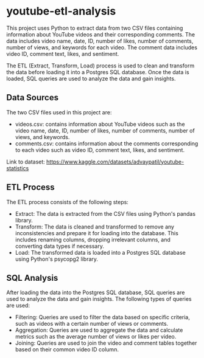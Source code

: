 # youtube-etl-analysis

This project uses Python to extract data from two CSV files containing information about YouTube videos and their corresponding comments. The data includes video name, date, ID, number of likes, number of comments, number of views, and keywords for each video. The comment data includes video ID, comment text, likes, and sentiment.

The ETL (Extract, Transform, Load) process is used to clean and transform the data before loading it into a Postgres SQL database. Once the data is loaded, SQL queries are used to analyze the data and gain insights.

## Data Sources

The two CSV files used in this project are:

* videos.csv: contains information about YouTube videos such as the video name, date, ID, number of likes, number of comments, number of views, and keywords.
* comments.csv: contains information about the comments corresponding to each video such as video ID, comment text, likes, and sentiment.


Link to dataset: https://www.kaggle.com/datasets/advaypatil/youtube-statistics

## ETL Process

The ETL process consists of the following steps:

* Extract: The data is extracted from the CSV files using Python's pandas library.
* Transform: The data is cleaned and transformed to remove any inconsistencies and prepare it for loading into the database. This includes renaming columns, dropping irrelevant columns, and converting data types if necessary.
* Load: The transformed data is loaded into a Postgres SQL database using Python's psycopg2 library.

## SQL Analysis

After loading the data into the Postgres SQL database, SQL queries are used to analyze the data and gain insights. The following types of queries are used:

* Filtering: Queries are used to filter the data based on specific criteria, such as videos with a certain number of views or comments.
* Aggregation: Queries are used to aggregate the data and calculate metrics such as the average number of views or likes per video.
* Joining: Queries are used to join the video and comment tables together based on their common video ID column.